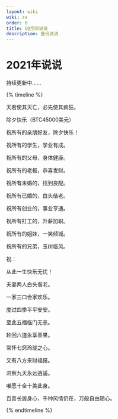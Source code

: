 ```yaml
---
layout: wiki
wiki: ss
order: 0
title: QQ空间说说
description: 备份说说
---
```

# 2021年说说

持续更新中......

{% timeline %}

<!-- node 2021 年 4 月 3 日 -->
天若使其灭亡，必先使其疯狂。

<!-- node 2021 年 2 月 11 日 -->
除夕快乐（BTC45000美元）

<!-- node 2021 年 2 月 11 日 -->

祝所有的亲朋好友，除夕快乐！

祝所有的学生，学业有成。

祝所有的父母，身体健康。

祝所有的老板，恭喜发财。

祝所有未婚的，找到良配。

祝所有已婚的，白头偕老。

祝所有创业的，事业亨通。

祝所有打工的，升薪加职。

祝所有的姐妹，一笑倾城。

祝所有的兄弟，玉树临风。

祝：

从此一生快乐无忧！

夫妻两人白头偕老。

一家三口合家欢乐。

度过四季平平安安。

至此五福临门无恙。

轮回六道永享善果。

常怀七窍玲珑之心。

又有八方来财福报。

洞察九天永远逍遥。

唯愿十全十美此身。

百善长居身心，千种风情仍在，万般自由随心。



{% endtimeline %}
